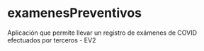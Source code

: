 # examenesPreventivos
Aplicación que permite llevar un registro de exámenes de COVID efectuados por terceros - EV2
